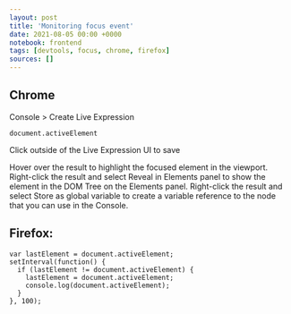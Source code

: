 ```yaml
---
layout: post
title: 'Monitoring focus event'
date: 2021-08-05 00:00 +0000
notebook: frontend
tags: [devtools, focus, chrome, firefox]
sources: []
---
```

## Chrome
Console > Create Live Expression
```
document.activeElement
```
Click outside of the Live Expression UI to save

Hover over the result to highlight the focused element in the viewport.
Right-click the result and select Reveal in Elements panel to show the element in the DOM Tree on the Elements panel.
Right-click the result and select Store as global variable to create a variable reference to the node that you can use in the Console.

## Firefox:
```
var lastElement = document.activeElement;
setInterval(function() {
  if (lastElement != document.activeElement) {
    lastElement = document.activeElement;
    console.log(document.activeElement);
  }
}, 100);
```